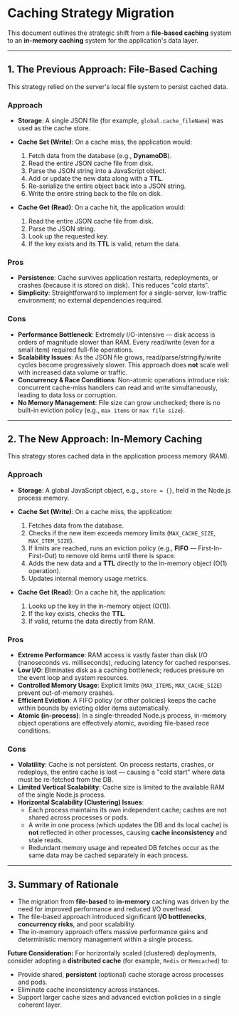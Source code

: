 # Caching Strategy Migration

This document outlines the strategic shift from a **file-based caching** system to an **in-memory caching** system for the application's data layer.

---

## 1. The Previous Approach: File-Based Caching

This strategy relied on the server's local file system to persist cached data.

### Approach

- **Storage**: A single JSON file (for example, `global.cache_fileName`) was used as the cache store.

- **Cache Set (Write)**: On a cache miss, the application would:
  1. Fetch data from the database (e.g., **DynamoDB**).
  2. Read the entire JSON cache file from disk.
  3. Parse the JSON string into a JavaScript object.
  4. Add or update the new data along with a **TTL**.
  5. Re-serialize the entire object back into a JSON string.
  6. Write the entire string back to the file on disk.

- **Cache Get (Read)**: On a cache hit, the application would:
  1. Read the entire JSON cache file from disk.
  2. Parse the JSON string.
  3. Look up the requested key.
  4. If the key exists and its **TTL** is valid, return the data.

### Pros

- **Persistence**: Cache survives application restarts, redeployments, or crashes (because it is stored on disk). This reduces "cold starts".
- **Simplicity**: Straightforward to implement for a single-server, low-traffic environment; no external dependencies required.

### Cons

- **Performance Bottleneck**: Extremely I/O-intensive — disk access is orders of magnitude slower than RAM. Every read/write (even for a small item) required full-file operations.
- **Scalability Issues**: As the JSON file grows, read/parse/stringify/write cycles become progressively slower. This approach does **not** scale well with increased data volume or traffic.
- **Concurrency & Race Conditions**: Non-atomic operations introduce risk: concurrent cache-miss handlers can read and write simultaneously, leading to data loss or corruption.
- **No Memory Management**: File size can grow unchecked; there is no built-in eviction policy (e.g., `max items` or `max file size`).

---

## 2. The New Approach: In-Memory Caching

This strategy stores cached data in the application process memory (RAM).

### Approach

- **Storage**: A global JavaScript object, e.g., `store = {}`, held in the Node.js process memory.

- **Cache Set (Write)**: On a cache miss, the application:
  1. Fetches data from the database.
  2. Checks if the new item exceeds memory limits (`MAX_CACHE_SIZE`, `MAX_ITEM_SIZE`).
  3. If limits are reached, runs an eviction policy (e.g., **FIFO** — First-In-First-Out) to remove old items until there is space.
  4. Adds the new data and a **TTL** directly to the in-memory object (O(1) operation).
  5. Updates internal memory usage metrics.

- **Cache Get (Read)**: On a cache hit, the application:
  1. Looks up the key in the in-memory object (O(1)).
  2. If the key exists, checks the **TTL**.
  3. If valid, returns the data directly from RAM.

### Pros

- **Extreme Performance**: RAM access is vastly faster than disk I/O (nanoseconds vs. milliseconds), reducing latency for cached responses.
- **Low I/O**: Eliminates disk as a caching bottleneck; reduces pressure on the event loop and system resources.
- **Controlled Memory Usage**: Explicit limits (`MAX_ITEMS`, `MAX_CACHE_SIZE`) prevent out-of-memory crashes.
- **Efficient Eviction**: A FIFO policy (or other policies) keeps the cache within bounds by evicting older items automatically.
- **Atomic (in-process)**: In a single-threaded Node.js process, in-memory object operations are effectively atomic, avoiding file-based race conditions.

### Cons

- **Volatility**: Cache is not persistent. On process restarts, crashes, or redeploys, the entire cache is lost — causing a "cold start" where data must be re-fetched from the DB.
- **Limited Vertical Scalability**: Cache size is limited to the available RAM of the single Node.js process.
- **Horizontal Scalability (Clustering) Issues**:
  - Each process maintains its own independent cache; caches are not shared across processes or pods.
  - A write in one process (which updates the DB and its local cache) is **not** reflected in other processes, causing **cache inconsistency** and stale reads.
  - Redundant memory usage and repeated DB fetches occur as the same data may be cached separately in each process.

---

## 3. Summary of Rationale

- The migration from **file-based** to **in-memory** caching was driven by the need for improved performance and reduced I/O overhead.
- The file-based approach introduced significant **I/O bottlenecks**, **concurrency risks**, and poor scalability.
- The in-memory approach offers massive performance gains and deterministic memory management within a single process.

**Future Consideration:** For horizontally scaled (clustered) deployments, consider adopting a **distributed cache** (for example, `Redis` or `Memcached`) to:
- Provide shared, **persistent** (optional) cache storage across processes and pods.
- Eliminate cache inconsistency across instances.
- Support larger cache sizes and advanced eviction policies in a single coherent layer.
